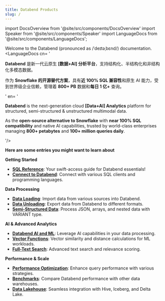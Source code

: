 ```yaml
---
title: Databend Products
slug: /
---
```


import DocsOverview from '@site/src/components/DocsOverview'
import Speaker from '@site/src/components/Speaker'
import LanguageDocs from '@site/src/components/LanguageDocs';

Welcome to the Databend (pronounced as /ˈdeɪtəˌbɛnd/)<Speaker /> documentation.
<LanguageDocs
cn=
'

**Databend** 是新一代云原生 **[数据+AI] 分析平台**，支持结构化、半结构化和非结构化多模态数据。

作为 **Snowflake 的开源替代方案**，具有**近 100% SQL 兼容性**和原生 AI 能力，受到世界级企业信赖，管理着 **800+ PB** 数据和**每日 1 亿+** 查询。

'
en=
'

**Databend** is the next-generation cloud **[Data+AI] Analytics** platform for structured, semi-structured & unstructured multimodal data.

As the **open-source alternative to Snowflake** with **near 100% SQL compatibility** and native AI capabilities, trusted by world-class enterprises managing **800+ petabytes** and **100+ million queries daily**.

'/>

<DocsOverview />

**Here are some entries you might want to learn about**

**Getting Started**
- **[SQL Reference](/sql)**: Your swift-access guide for Databend essentials!
- **[Connect to Databend](/guides/sql-clients)**: Connect with various SQL clients and programming languages.

**Data Processing**
- **[Data Loading](/guides/load-data)**: Import data from various sources into Databend.
- **[Data Unloading](/guides/unload-data)**: Export data from Databend to different formats.
- **[Semi-Structured Data](/sql/sql-functions/semi-structured-functions)**: Process JSON, arrays, and nested data with VARIANT type.

**AI & Advanced Analytics**
- **[Databend AI and ML](/guides/ai-functions)**: Leverage AI capabilities in your data processing.
- **[Vector Functions](/sql/sql-functions/vector-functions)**: Vector similarity and distance calculations for ML workloads.
- **[Full-Text Search](/guides/performance/fulltext-index)**: Advanced text search and relevance scoring.

**Performance & Scale**
- **[Performance Optimization](/guides/performance)**: Enhance query performance with various strategies.
- **[Benchmarks](/guides/benchmark)**: Compare Databend performance with other data warehouses.
- **[Data Lakehouse](/guides/access-data-lake)**: Seamless integration with Hive, Iceberg, and Delta Lake.
